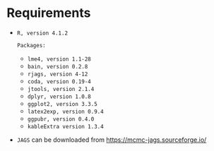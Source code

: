 # Requirements 

- `R, version 4.1.2`
       
      Packages:

  - `lme4, version 1.1-28`
  - `bain, version 0.2.8`
  - `rjags, version 4-12`
  - `coda, version 0.19-4`
  - `jtools, version 2.1.4 `
  - `dplyr, version 1.0.8`
  - `ggplot2, version 3.3.5`
  - `latex2exp, version 0.9.4`
  - `ggpubr, version 0.4.0`
  - `kableExtra version 1.3.4`

- `JAGS` can be downloaded from https://mcmc-jags.sourceforge.io/
